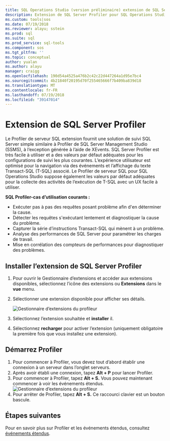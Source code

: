 ```yaml
---
title: SQL Operations Studio (version préliminaire) extension de SQL Server Profiler | Microsoft Docs
description: Extension de SQL Server Profiler pour SQL Operations Studio (version préliminaire)
ms.custom: tools|sos
ms.date: 07/19/2018
ms.reviewer: alayu; sstein
ms.prod: sql
ms.suite: sql
ms.prod_service: sql-tools
ms.component: sos
ms.tgt_pltfrm: ''
ms.topic: conceptual
author: yualan
ms.author: alayu
manager: craigg
ms.openlocfilehash: 190d54a4525a476b2c42c22d447264a1d95e7bc4
ms.sourcegitcommit: 4b21840f20195d70f255465666f7b409ba839d18
ms.translationtype: MT
ms.contentlocale: fr-FR
ms.lasthandoff: 07/19/2018
ms.locfileid: "39147014"
---
```

# <a name="sql-server-profiler-extension"></a>Extension de SQL Server Profiler

Le Profiler de serveur SQL extension fournit une solution de suivi SQL Server simple similaire à Profiler de SQL Server Management Studio (SSMS), à l’exception générée à l’aide de XEvents. SQL Server Profiler est très facile à utiliser et a des valeurs par défaut adéquates pour les configurations de suivi les plus courantes. L’expérience utilisateur est optimisé pour la navigation via des événements et l’affichage du texte Transact-SQL (T-SQL) associé. Le Profiler de serveur SQL pour SQL Operations Studio suppose également les valeurs par défaut adéquates pour la collecte des activités de l’exécution de T-SQL avec un UX facile à utiliser.

**SQL Profiler-cas d’utilisation courants :**

- Exécuter pas à pas des requêtes posant problème afin d'en déterminer la cause.
- Détecter les requêtes s'exécutant lentement et diagnostiquer la cause du problème.
- Capturer la série d’instructions Transact-SQL qui mènent à un problème.
- Analyse des performances de SQL Server pour paramétrer les charges de travail.
- Mise en corrélation des compteurs de performances pour diagnostiquer des problèmes.


## <a name="install-the-sql-server-profiler-extension"></a>Installer l’extension de SQL Server Profiler

1. Pour ouvrir le Gestionnaire d’extensions et accéder aux extensions disponibles, sélectionnez l’icône des extensions ou **Extensions** dans le **vue** menu.
2. Sélectionner une extension disponible pour afficher ses détails.

   ![Gestionnaire d’extensions du profileur](media/extensions/sql-server-profiler-extension/profiler-extension.png)

1. Sélectionnez l’extension souhaitée et **installer** il.
2. Sélectionnez **recharger** pour activer l’extension (uniquement obligatoire la première fois que vous installez une extension).

## <a name="start-profiler"></a>Démarrez Profiler

1. Pour commencer à Profiler, vous devez tout d’abord établir une connexion à un serveur dans l’onglet serveurs.
2. Après avoir établi une connexion, tapez **Alt + P** pour lancer Profiler.
3. Pour commencer à Profiler, tapez **Alt + S.** Vous pouvez maintenant commencer à voir les événements étendus.
    ![Gestionnaire d’extensions du profileur](media/extensions/sql-server-profiler-extension/view-profiler.png)    
1. Pour arrêter de Profiler, tapez **Alt + S.** Ce raccourci clavier est un bouton bascule.

## <a name="next-steps"></a>Étapes suivantes

Pour en savoir plus sur Profiler et les événements étendus, consultez [événements étendus](https://docs.microsoft.com/sql/relational-databases/extended-events/extended-events).





